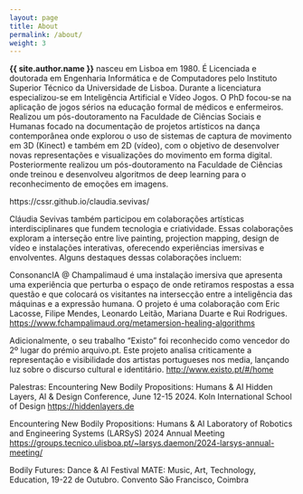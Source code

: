 ```yaml
---
layout: page
title: About
permalink: /about/
weight: 3
---
```


**{{ site.author.name }}** nasceu em Lisboa em 1980. É Licenciada e doutorada em Engenharia Informática e de Computadores pelo Instituto Superior Técnico da Universidade de Lisboa. Durante a licenciatura especializou-se em Inteligência Artificial e Vídeo Jogos. O PhD focou-se na aplicação de jogos sérios na educação formal de médicos e enfermeiros. Realizou um pós-doutoramento na Faculdade de Ciências Sociais e Humanas focado na documentação de projetos artísticos na dança contemporânea onde explorou o uso de sistemas de captura de movimento em 3D (Kinect) e também em 2D (vídeo), com o objetivo de desenvolver novas representações e visualizações do movimento em forma digital. Posteriormente realizou um pós-doutoramento na Faculdade de Ciências onde treinou e desenvolveu algoritmos de deep learning para o reconhecimento de emoções em imagens. 
<p>https://cssr.github.io/claudia.sevivas/</p>

Cláudia Sevivas também participou em colaborações artísticas interdisciplinares que fundem tecnologia e criatividade. Essas colaborações exploram a interseção entre live painting, projection mapping, design de vídeo e instalações interativas, oferecendo experiências imersivas e envolventes.
Alguns destaques dessas colaborações incluem:

ConsonancIA @ Champalimaud é uma instalação imersiva que apresenta uma experiência que perturba o espaço de onde retiramos respostas a essa questão e que colocará os visitantes na intersecção entre a inteligência das máquinas e a expressão humana. O projeto é uma colaboração com Eric Lacosse, Filipe Mendes, Leonardo Leitão, Mariana Duarte e Rui Rodrigues. 
https://www.fchampalimaud.org/metamersion-healing-algorithms

Adicionalmente, o seu trabalho “Existo” foi reconhecido como vencedor do 2º lugar do prémio arquivo.pt. Este projeto analisa criticamente a representação e visibilidade dos artistas portugueses nos media, lançando luz sobre o discurso cultural e identitário. 
http://www.existo.pt/#/home

Palestras:
Encountering New Bodily Propositions: Humans & AI
Hidden Layers, AI & Design Conference, June 12-15 2024. Koln International School of Design
https://hiddenlayers.de

Encountering New Bodily Propositions: Humans & AI
Laboratory of Robotics and Engineering Systems (LARSyS) 2024 Annual Meeting
https://groups.tecnico.ulisboa.pt/~larsys.daemon/2024-larsys-annual-meeting/

Bodily Futures: Dance & AI
Festival MATE: Music, Art, Technology, Education, 19-22 de Outubro. Convento São Francisco, Coimbra


